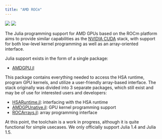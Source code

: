 ```yaml
---
title: "AMD ROCm"
---
```


[![][docs-latest-img]][docs-latest-url] [![][github-stars-img]][github-stars-url]

[docs-latest-img]: https://img.shields.io/badge/docs-latest-blue.svg
[docs-latest-url]: https://juliagpu.gitlab.io/AMDGPU.jl/

[github-stars-img]: https://img.shields.io/github/stars/JuliaGPU/AMDGPU.jl?style=social
[github-stars-url]: https://github.com/JuliaGPU/AMDGPU.jl

The Julia programming support for AMD GPUs based on the ROCm platform aims to
provide similar capabilities as the [NVIDIA CUDA](/cuda/) stack, with support
for both low-level kernel programming as well as an array-oriented interface.

Julia support exists in the form of a single package:

- [AMDGPU.jl](https://github.com/JuliaGPU/AMDGPU.jl)

This package contains everything needed to access the HSA runtime, program GPU
kernels, and utilize a user-friendly array-based interface. The stack
originally was divided into 3 separate packages, which still exist and may be
of use for interested users and developers:

- [HSARuntime.jl](https://github.com/JuliaGPU/HSARuntime.jl): interfacing with the HSA runtime
- [AMDGPUnative.jl](https://github.com/JuliaGPU/AMDGPUnative.jl): GPU kernel programming support
- [ROCArrays.jl](https://github.com/JuliaGPU/ROCArrays.jl): array programming interface

At this point, the toolchain is a work in progress, although it is quite
functional for simple usecases. We only officially support Julia 1.4 and Julia
1.5.
